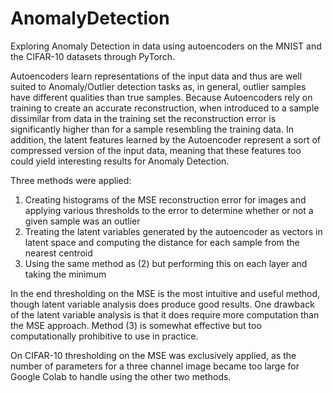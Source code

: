 # AnomalyDetection
Exploring Anomaly Detection in data using autoencoders on the MNIST and the CIFAR-10 datasets through PyTorch.

Autoencoders learn representations of the input data and thus are well suited to Anomaly/Outlier detection tasks as, in general, outlier samples have different qualities than true samples. Because Autoencoders rely on training to create an accurate reconstruction, when introduced to a sample dissimilar from data in the training set the reconstruction error is significantly higher than for a sample resembling the training data. In addition, the latent features learned by the Autoencoder represent a sort of compressed version of the input data, meaning that these features too could yield interesting results for Anomaly Detection.

Three methods were applied: 
1) Creating histograms of the MSE reconstruction error for images and applying various thresholds to the error to determine whether or not a given sample was an outlier
2) Treating the latent variables generated by the autoencoder as vectors in latent space and computing the distance for each sample from the nearest centroid
3) Using the same method as (2) but performing this on each layer and taking the minimum

In the end thresholding on the MSE is the most intuitive and useful method, though latent variable analysis does produce good results. One drawback of the latent variable analysis is that it does require more computation than the MSE approach. Method (3) is somewhat effective but too computationally prohibitive to use in practice.

On CIFAR-10 thresholding on the MSE was exclusively applied, as the number of parameters for a three channel image became too large for Google Colab to handle using the other two methods.

